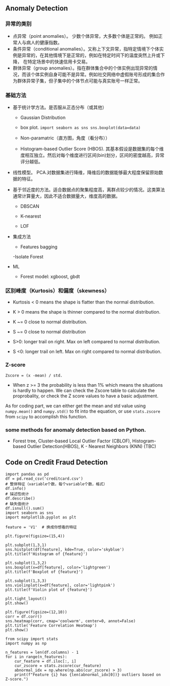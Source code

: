 ## Anomaly Detection

### 异常的类别
-  点异常（point anomalies）。 少数个体异常，大多数个体是正常的。 例如正常人与病人的健康指数。
-  条件异常（conditional anomalies）。又称上下文异常，指特定情境下个体实例是异常的，在其他情境下是正常的，例如在特定时间下的温度突然上升或下降， 在特定场景中的快速信用卡交易。
-  群体异常（group anomalies）。指在群体集合中的个体实例出现异常的情况，而该个体实例自身可能不是异常。例如社交网络中虚假账号形成的集合作为群体异常子集，但子集中的个体节点可能与真实账号一样正常。

### 基础方法
- 基于统计学方法。是否服从正态分布（或其他）

  - Gaussian Distribution

  - box plot. `import seaborn as sns
  sns.boxplot(data=data)`

  - Non-paramatric（直方图，角度（看分布））

  - Histogram-based Outlier Score (HBOS). 其基本假设是数据集的每个维度相互独立。然后对每个维度进行区间(bin)划分，区间的密度越高，异常评分越低。

  
- 线性模型。 PCA.对数据集进行降维，降维后的数据能够最大程度保留原始数据的特征。
- 基于邻近度的方法。适合数据点的聚集程度高，离群点较少的情况。这类算法通常计算量大，因此不适合数据量大，维度高的数据。
  
  - DBSCAN
    
  - K-nearest
  
  - LOF
  
- 集成方法
  - Features bagging
    
  -Isolate Forest
- ML
    - Forest model: xgboost, gbdt
  
### 区别峰度（Kurtosis）和偏度（skewness）
- Kurtosis  < 0 means the shape is flatter than the normal distribution.
- K > 0 means the shape is thinner compared to the normal distribution.
- K ~= 0 close to normal distribution.

- S ~= 0 close to normal distribution
- S>0: longer trail on right. Max on left compared to normal distribution.
- S <0: longer trail on left. Max on right compared to normal distribution.

### Z-score
    Zscore = (x -mean) / std. 

- When z >= 3 the probability is less than 1% which means the situations is hardly to happen. We can check the Zscore table to calculate the proprobality, or check the Z score values to have a basic adjustment.

As for coding part, we can either get the mean and std value using `numpy.mean()` and `numpy.std()` to fit into the equation, or use `stats.zscore` from `scipy` to accomplish this function. 

### some methods for anomaly detection based on Python.
 - Forest tree, Cluster-based Local Outlier Factor (CBLOF), Histogram-based Outlier Detection(HBOS), K - Nearest Neighbors (KNN) (TBC)



## Code on Credit Fraud Detection

```
import pandas as pd
df = pd.read_csv('creditcard.csv')
# 整体特征（variable个数，每个variable个数，格式）  
df.info()
# 描述性统计  
df.describe()
# 缺失值统计
df.isnull().sum()
import seaborn as sns
import matplotlib.pyplot as plt

feature = 'V1'  # 换成你想看的特征

plt.figure(figsize=(15,4))

plt.subplot(1,3,1)
sns.histplot(df[feature], kde=True, color='skyblue')
plt.title(f'Histogram of {feature}')

plt.subplot(1,3,2)
sns.boxplot(x=df[feature], color='lightgreen')
plt.title(f'Boxplot of {feature}')

plt.subplot(1,3,3)
sns.violinplot(x=df[feature], color='lightpink')
plt.title(f'Violin plot of {feature}')

plt.tight_layout()
plt.show()

plt.figure(figsize=(12,10))
corr = df.corr()
sns.heatmap(corr, cmap='coolwarm', center=0, annot=False)
plt.title('Feature Correlation Heatmap')
plt.show()

from scipy import stats
import numpy as np

n_features = len(df.columns) - 1
for i in range(n_features):
    cur_feature = df.iloc[:, i]
    cur_zscore = stats.zscore(cur_feature)
    abnormal_idx = np.where(np.abs(cur_zscore) > 3)
    print(f"Feature {i} has {len(abnormal_idx[0])} outliers based on Z-score.")

```

